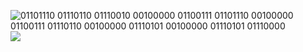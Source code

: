 ![01101110 01110110 01110010 00100000 01100111 01101110 00100000 01100111 01110110 00100000 01110101 00100000 01110101 01110000](./frank690/frank690/blob/master/qr.svg)
<img src="./frank690/frank690/blob/master/qr.svg">
